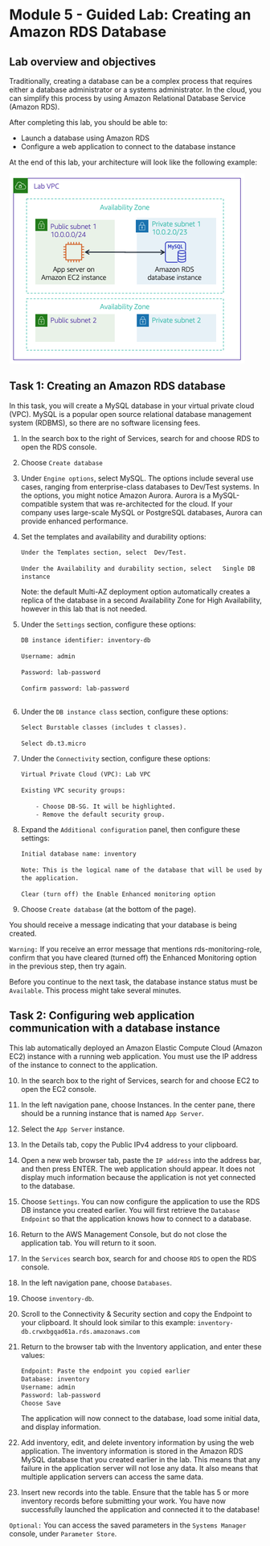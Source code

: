 # Module 5 - Guided Lab: Creating an Amazon RDS Database

## Lab overview and objectives

Traditionally, creating a database can be a complex process that requires either a database administrator or a systems administrator. In the cloud, you can simplify this process by using Amazon Relational Database Service (Amazon RDS).

After completing this lab, you should be able to:
- Launch a database using Amazon RDS  
- Configure a web application to connect to the database instance

At the end of this lab, your architecture will look like the following example:

![Expected_architecture](./Architecture.png)

## Task 1: Creating an Amazon RDS database

In this task, you will create a MySQL database in your virtual private cloud (VPC). MySQL is a popular open source relational database management system (RDBMS), so there are no software licensing fees.

1. In the search box to the right of  Services, search for and choose RDS to open the RDS console.

2. Choose `Create database`

3. Under `Engine options`, select MySQL. The options include several use cases, ranging from enterprise-class databases to Dev/Test systems. In the options, you might notice Amazon Aurora. Aurora is a MySQL-compatible system that was re-architected for the cloud. If your company uses large-scale MySQL or PostgreSQL databases, Aurora can provide enhanced performance.

4. Set the templates and availability and durability options:

    ```
    Under the Templates section, select  Dev/Test.

    Under the Availability and durability section, select   Single DB instance 
    ```

    Note: the default Multi-AZ deployment option automatically creates a replica of the database in a second Availability Zone for High Availability, however in this lab that is not needed.

5. Under the `Settings` section, configure these options:

    ```
    DB instance identifier: inventory-db

    Username: admin

    Password: lab-password

    Confirm password: lab-password


    ```

6. Under the `DB instance class` section, configure these options:

    ```
    Select Burstable classes (includes t classes).

    Select db.t3.micro
    ```

7. Under the `Connectivity` section, configure these options: 

    ```
    Virtual Private Cloud (VPC): Lab VPC

    Existing VPC security groups: 

        - Choose DB-SG. It will be highlighted. 
        - Remove the default security group.
    ```

8. Expand the `Additional configuration` panel, then configure these settings:

    ```
    Initial database name: inventory

    Note: This is the logical name of the database that will be used by the application.

    Clear (turn off) the Enable Enhanced monitoring option
    ```

9. Choose `Create database` (at the bottom of the page).

You should receive a message indicating that your database is being created.

 `Warning:` If you receive an error message that mentions rds-monitoring-role, confirm that you have cleared (turned off) the Enhanced Monitoring option in the previous step, then try again.

Before you continue to the next task, the database instance status must be `Available`. This process might take several minutes.


## Task 2: Configuring web application communication with a database instance

This lab automatically deployed an Amazon Elastic Compute Cloud (Amazon EC2) instance with a running web application. You must use the IP address of the instance to connect to the application.

10. In the search box to the right of  Services, search for and choose EC2 to open the EC2 console.

11. In the left navigation pane, choose Instances. In the center pane, there should be a running instance that is named `App Server`.

12. Select the `App Server` instance.

13. In the Details tab, copy the Public IPv4 address to your clipboard.

14. Open a new web browser tab, paste the `IP address` into the address bar, and then press ENTER. The web application should appear. It does not display much information because the application is not yet connected to the database.

15. Choose `Settings`. You can now configure the application to use the RDS DB instance you created earlier. You will first retrieve the `Database Endpoint` so that the application knows how to connect to a database.

16. Return to the AWS Management Console, but do not close the application tab. You will return to it soon.

17. In the `Services` search box, search for and choose `RDS` to open the RDS console.

18. In the left navigation pane, choose `Databases`.

19. Choose `inventory-db`.

20. Scroll to the Connectivity & Security section and copy the Endpoint to your clipboard. It should look similar to this example: `inventory-db.crwxbgqad61a.rds.amazonaws.com`

21. Return to the browser tab with the Inventory application, and enter these values:

    ```
    Endpoint: Paste the endpoint you copied earlier
    Database: inventory
    Username: admin
    Password: lab-password
    Choose Save
    ```

    The application will now connect to the database, load some initial data, and display information.

22. Add inventory,  edit, and delete inventory information by using the web application. The inventory information is stored in the Amazon RDS MySQL database that you created earlier in the lab. This means that any failure in the application server will not lose any data. It also means that multiple application servers can access the same data.

22. Insert new records into the table. Ensure that the table has 5 or more inventory records before submitting your work. You have now successfully launched the application and connected it to the database!

`Optional:` You can access the saved parameters in the `Systems Manager` console, under `Parameter Store`.